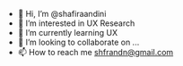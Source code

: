 - 👋 Hi, I’m @shafiraandini
- 👀 I’m interested in UX Research
- 🌱 I’m currently learning UX
- 💞️ I’m looking to collaborate on ...
- 📫 How to reach me shfrandn@gmail.com

<!---
shafiraandini/shafiraandini is a ✨ special ✨ repository because its `README.md` (this file) appears on your GitHub profile.
You can click the Preview link to take a look at your changes.
--->
